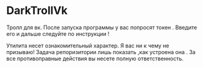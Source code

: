 # DarkTrollVk

Тролл для вк.
После запуска программы у вас попросят токен .
Введите его и дальше следуйте по инструкции !

Утилита несет ознакомительный характер.
 Я вас ни к чему не призываю! 
Задача репоризитории лишь показать ,как устроена она .
 За все противоправные действия вы несете полную ответственность.
